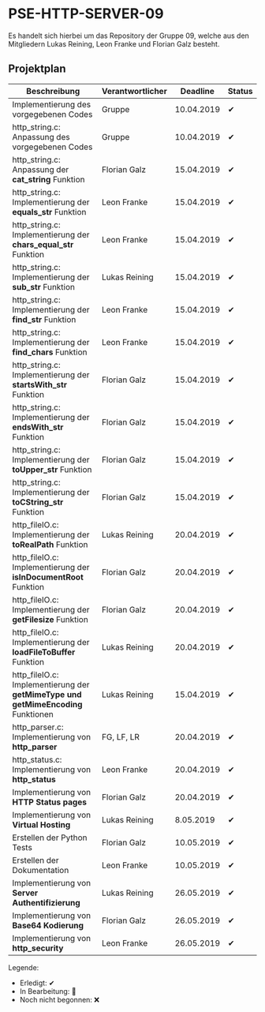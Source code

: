 # PSE-HTTP-SERVER-09

Es handelt sich hierbei um das Repository der Gruppe 09, welche aus den Mitgliedern Lukas Reining, Leon Franke und Florian Galz besteht. 

## Projektplan



| Beschreibung  | Verantwortlicher | Deadline      | Status      |
| ------------- | -------------    | ------------- | ------------- |
| Implementierung des vorgegebenen Codes   | Gruppe     | 10.04.2019  | ✔ |
| http_string.c: Anpassung des vorgegebenen Codes   | Gruppe     | 10.04.2019  | ✔ |
| http_string.c: Anpassung der **cat_string** Funktion  | Florian Galz     | 15.04.2019  | ✔ |
| http_string.c: Implementierung der **equals_str** Funktion  | Leon Franke     | 15.04.2019  | ✔ |
| http_string.c: Implementierung der **chars_equal_str** Funktion  | Leon Franke     | 15.04.2019  | ✔ |
| http_string.c: Implementierung der **sub_str** Funktion  | Lukas Reining     | 15.04.2019  | ✔ |
| http_string.c: Implementierung der **find_str** Funktion  | Leon Franke     | 15.04.2019  | ✔ |
| http_string.c: Implementierung der **find_chars** Funktion  | Leon Franke     | 15.04.2019  | ✔ |
| http_string.c: Implementierung der **startsWith_str** Funktion  | Florian Galz     | 15.04.2019  | ✔ |
| http_string.c: Implementierung der **endsWith_str** Funktion  | Florian Galz     | 15.04.2019  | ✔|
| http_string.c: Implementierung der **toUpper_str** Funktion  | Florian Galz     | 15.04.2019  | ✔ |
| http_string.c: Implementierung der **toCString_str** Funktion  | Florian Galz     | 15.04.2019  | ✔ |
| http_fileIO.c: Implementierung der **toRealPath** Funktion  | Lukas Reining     | 20.04.2019  | ✔ |
| http_fileIO.c: Implementierung der **isInDocumentRoot** Funktion  | Florian Galz     | 20.04.2019  | ✔ |
| http_fileIO.c: Implementierung der **getFilesize** Funktion  | Florian Galz     | 20.04.2019  | ✔ |
| http_fileIO.c: Implementierung der **loadFileToBuffer** Funktion  | Lukas Reining     | 20.04.2019  | ✔ |
| http_fileIO.c: Implementierung der **getMimeType und getMimeEncoding** Funktionen  | Lukas Reining     | 15.04.2019  | ✔ |
| http_parser.c: Implementierung von **http_parser** | FG, LF, LR    | 20.04.2019  | ✔ |
| http_status.c: Implementierung von **http_status** | Leon Franke   | 20.04.2019  | ✔ |
| Implementierung von **HTTP Status pages** | Florian Galz  | 20.04.2019  | ✔ |
| Implementierung von **Virtual Hosting** | Lukas Reining | 8.05.2019  | ✔ |
| Erstellen der Python Tests | Florian Galz | 10.05.2019  | ✔ |
| Erstellen der Dokumentation | Leon Franke | 10.05.2019  | ✔ |
| Implementierung von **Server Authentifizierung** | Lukas Reining | 26.05.2019  | ✔ |
| Implementierung von **Base64 Kodierung** | Florian Galz | 26.05.2019  | ✔ |
| Implementierung von **http_security** | Leon Franke | 26.05.2019  | ✔ |

Legende: 
- Erledigt: ✔
- In Bearbeitung: 🔨
- Noch nicht begonnen: ❌